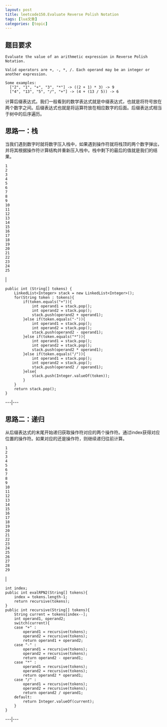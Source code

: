 ```yaml
---
layout: post
title: leetcode150.Evaluate Reverse Polish Notation 
tags: [lua文章]
categories: [topic]
---
```

## 题目要求

    
    
    Evaluate the value of an arithmetic expression in Reverse Polish Notation.
    
    Valid operators are +, -, *, /. Each operand may be an integer or another expression.
    
    Some examples:
      ["2", "1", "+", "3", "*"] -> ((2 + 1) * 3) -> 9
      ["4", "13", "5", "/", "+"] -> (4 + (13 / 5)) -> 6
    

计算后缀表达式。我们一般看到的数学表达式就是中缀表达式，也就是将符号放在两个数字之间。后缀表达式也就是将运算符放在相应数字的后面。后缀表达式相当于树中的后序遍历。  

## 思路一：栈

当我们遇到数字时就将数字压入栈中，如果遇到操作符就将栈顶的两个数字弹出，并将其根据操作符计算结构并重新压入栈中。栈中剩下的最后的值就是我们的结果。  

    
    
    1  
    2  
    3  
    4  
    5  
    6  
    7  
    8  
    9  
    10  
    11  
    12  
    13  
    14  
    15  
    16  
    17  
    18  
    19  
    20  
    21  
    22  
    23  
    24  
    25  
    

|

    
    
    public int (String[] tokens) {  
        LinkedList<Integer> stack = new LinkedList<Integer>();  
        for(String token : tokens){  
            if(token.equals("+")){  
                int operand1 = stack.pop();  
                int operand2 = stack.pop();  
                stack.push(operand2 + operand1);  
            }else if(token.equals("-")){  
                int operand1 = stack.pop();  
                int operand2 = stack.pop();  
                stack.push(operand2 - operand1);  
            }else if(token.equals("*")){  
                int operand1 = stack.pop();  
                int operand2 = stack.pop();  
                stack.push(operand2 * operand1);  
            }else if(token.equals("/")){  
                int operand1 = stack.pop();  
                int operand2 = stack.pop();  
                stack.push(operand2 / operand1);  
            }else{  
                stack.push(Integer.valueOf(token));  
            }  
        }  
        return stack.pop();  
    }  
      
  
---|---  
  
## 思路二：递归

从后缀表达式的末尾开始递归获取操作符对应的两个操作符。通过index获得对应位置的操作符。如果对应的还是操作符，则继续递归往前计算。  

    
    
    1  
    2  
    3  
    4  
    5  
    6  
    7  
    8  
    9  
    10  
    11  
    12  
    13  
    14  
    15  
    16  
    17  
    18  
    19  
    20  
    21  
    22  
    23  
    24  
    25  
    26  
    27  
    28  
    29  
    

|

    
    
    int index;  
    public int evalRPN2(String[] tokens){  
        index = tokens.length-1;  
        return recursive(tokens);  
    }   
    public int recursive(String[] tokens){  
        String current = tokens[index--];  
        int operand1, operand2;  
        switch(current){  
        case "+" :   
            operand1 = recursive(tokens);  
            operand2 = recursive(tokens);  
            return operand1 + operand2;  
        case "-" :  
            operand1 = recursive(tokens);  
            operand2 = recursive(tokens);  
            return operand2 - operand1;  
        case "*" :  
            operand1 = recursive(tokens);  
            operand2 = recursive(tokens);  
            return operand2 * operand1;  
        case "/" :  
            operand1 = recursive(tokens);  
            operand2 = recursive(tokens);  
            return operand2 / operand1;  
        default:  
            return Integer.valueOf(current);  
        }  
    }  
      
  
---|---